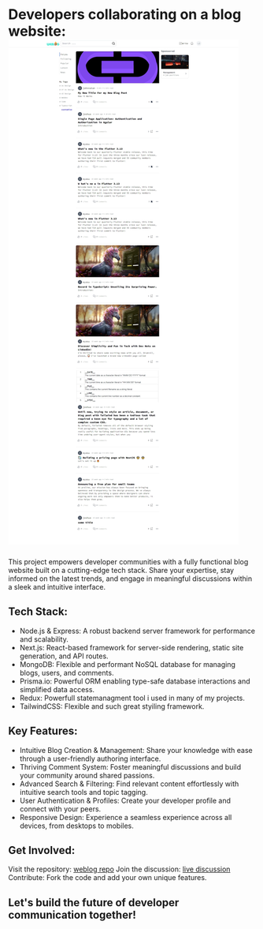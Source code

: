 # Developers collaborating on a blog website: ![](/preview_image.jpeg)

This project empowers developer communities with a fully functional blog website built on a cutting-edge tech stack. Share your expertise, stay informed on the latest trends, and engage in meaningful discussions within a sleek and intuitive interface.

## Tech Stack:
- Node.js & Express: A robust backend server framework for performance and scalability.
- Next.js: React-based framework for server-side rendering, static site generation, and API routes.
- MongoDB: Flexible and performant NoSQL database for managing blogs, users, and comments.
- Prisma.io: Powerful ORM enabling type-safe database interactions and simplified data access.
- Redux: Powerfull statemanagment tool i used in many of my projects.
- TailwindCSS: Flexible and such great styiling framework.

## Key Features:
- Intuitive Blog Creation & Management: Share your knowledge with ease through a user-friendly authoring interface.
- Thriving Comment System: Foster meaningful discussions and build your community around shared passions.
- Advanced Search & Filtering: Find relevant content effortlessly with intuitive search tools and topic tagging.
- User Authentication & Profiles: Create your developer profile and connect with your peers.
- Responsive Design: Experience a seamless experience across all devices, from desktops to mobiles.

## Get Involved:
Visit the repository: [weblog repo](https://github.com/ahsoj/weblog-cl)
Join the discussion: [live discussion](https://www.weblog.dev/popular)
Contribute: Fork the code and add your own unique features.
## Let's build the future of developer communication together!
